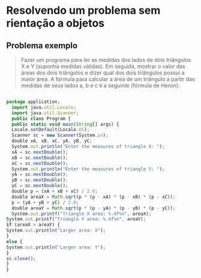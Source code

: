 # Resolvendo um problema sem rientação a objetos
## Problema exemplo 

>Fazer um programa para ler as medidas dos lados de dois triângulos X e Y (suponha medidas
>válidas). Em seguida, mostrar o valor das áreas dos dois triângulos e dizer qual dos dois triângulos
>possui a maior área.
>A fórmula para calcular a área de um triângulo a partir das medidas de seus lados a, b e c é a
>seguinte (fórmula de Heron):


~~~Javascript

package application;
  import java.util.Locale;
  import java.util.Scanner;
  public class Program {
  public static void main(String[] args) {
  Locale.setDefault(Locale.US);
  Scanner sc = new Scanner(System.in);
  double xA, xB, xC, yA, yB, yC;
  System.out.println("Enter the measures of triangle X: ");
  xA = sc.nextDouble();
  xB = sc.nextDouble();
  xC = sc.nextDouble();
  System.out.println("Enter the measures of triangle Y: ");
  yA = sc.nextDouble();
  yB = sc.nextDouble();
  yC = sc.nextDouble();
  double p = (xA + xB + xC) / 2.0;
  double areaX = Math.sqrt(p * (p - xA) * (p - xB) * (p - xC));
  p = (yA + yB + yC) / 2.0;
  double areaY = Math.sqrt(p * (p - yA) * (p - yB) * (p - yC));
  System.out.printf("Triangle X area: %.4f%n", areaX);
System.out.printf("Triangle Y area: %.4f%n", areaY);
if (areaX > areaY) {
System.out.println("Larger area: X");
}
else {
System.out.println("Larger area: Y");
}
sc.close();
}
}
~~~
